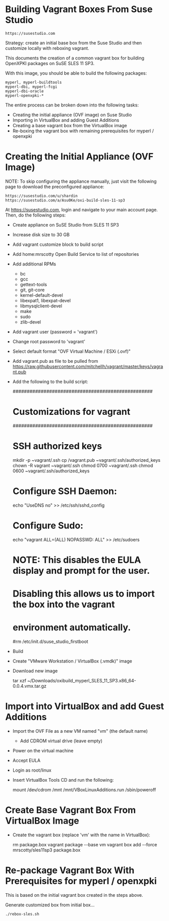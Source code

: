# Building Vagrant Boxes From Suse Studio

    https://susestudio.com

Strategy: create an initial base box from the Suse Studio
and then customize locally with reboxing vagrant.

This documents the creation of a common vagrant box for building
OpenXPKI packages on SuSE SLES 11 SP3.

With this image, you should be able to build the following packages:

    myperl, myperl-buildtools
    myperl-dbi, myperl-fcgi
    myperl-dbi-oracle
    myperl-openxpki-*

The entire process can be broken down into the following tasks:

* Creating the initial appliance (OVF image) on Suse Studio
* Importing in VirtualBox and adding Guest Additions
* Creating a base vagrant box from the VirtualBox image
* Re-boxing the vagrant box with remaining prerequisites for myperl / openxpki

# Creating the Initial Appliance (OVF Image)

NOTE: To skip configuring the appliance manually, just visit the
following page to download the preconfigured appliance:

    https://susestudio.com/u/shardin
    https://susestudio.com/a/Asu0Ke/oxi-build-sles-11-sp3

At https://susestudio.com, login and navigate to your main account page. Then,
do the following steps:

* Create appliance on SuSE Studio from SLES 11 SP3
* Increase disk size to 30 GB
* Add vagrant customize block to build script
* Add home:mrscotty Open Build Service to list of repositories
* Add additional RPMs
    * bc
    * gcc
    * gettext-tools
    * git, git-core
    * kernel-default-devel
    * libexpat1, libexpat-devel
    * libmysqlclient-devel
    * make
    * sudo
    * zlib-devel
* Add vagrant user (password = 'vagrant')
* Change root password to 'vagrant'
* Select default format "OVF Virtual Machine / ESXi (.ovf)"
* Add vagrant.pub as file to be pulled from
    https://raw.githubusercontent.com/mitchellh/vagrant/master/keys/vagrant.pub
* Add the following to the build script:

    ##################################################
    # Customizations for vagrant
    ##################################################

    # SSH authorized keys
    mkdir -p ~vagrant/.ssh
    cp /vagrant.pub ~vagrant/.ssh/authorized_keys
    chown -R vagrant ~vagrant/.ssh
    chmod 0700 ~vagrant/.ssh
    chmod 0600 ~vagrant/.ssh/authorized_keys

    # Configure SSH Daemon:
    echo "UseDNS no" >> /etc/ssh/sshd_config

    # Configure Sudo:
    echo "vagrant ALL=(ALL) NOPASSWD: ALL" >> /etc/sudoers

    # NOTE: This disables the EULA display and prompt for the user.
    # Disabling this allows us to import the box into the vagrant
    # environment automatically.
    #rm /etc/init.d/suse_studio_firstboot

* Build
* Create "VMware Workstation / VirtualBox (.vmdk)" image
* Download new image

    tar xzf ~/Downloads/oxibuild_myperl_SLES_11_SP3.x86_64-0.0.4.vmx.tar.gz

# Import into VirtualBox and add Guest Additions

* Import the OVF File as a new VM named "vm" (the default name)
    * Add CDROM virtual drive (leave empty)
* Power on the virtual machine
* Accept EULA
* Login as root/linux
* Insert VirtualBox Tools CD and run the following:

    mount /dev/cdrom /mnt
    /mnt/VBoxLinuxAdditions.run
    /sbin/poweroff

# Create Base Vagrant Box From VirtualBox Image

* Create the vagrant box (replace 'vm' with the name in VirtualBox):

    rm package.box
    vagrant package --base vm
    vagrant box add --force mrscotty/sles11sp3 package.box

# Re-package Vagrant Box With Prerequisites for myperl / openxpki

This is based on the initial vagrant box created in the steps above.

Generate customized box from initial box...

    ./rebox-sles.sh
